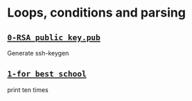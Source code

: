 #  Loops, conditions and parsing

## [`0-RSA_public_key.pub`](0-RSA_public_key.pub)
Generate ssh-keygen

## [`1-for_best_school`](1-for_best_school)
print ten times
